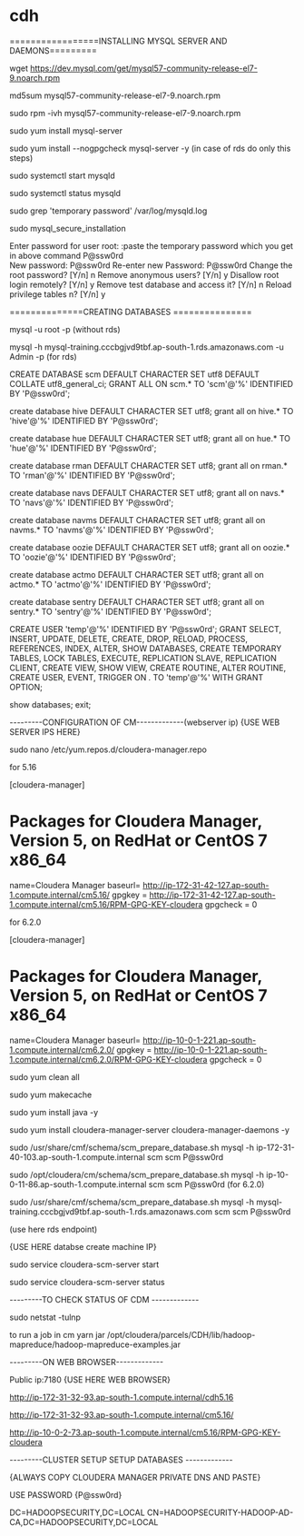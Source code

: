 # cdh

=================INSTALLING MYSQL SERVER AND DAEMONS=========

wget https://dev.mysql.com/get/mysql57-community-release-el7-9.noarch.rpm 

md5sum mysql57-community-release-el7-9.noarch.rpm

sudo rpm -ivh mysql57-community-release-el7-9.noarch.rpm

sudo yum install mysql-server

sudo yum install --nogpgcheck mysql-server -y              (in case of rds do only this steps)

sudo systemctl start mysqld

sudo systemctl status mysqld

sudo grep 'temporary password' /var/log/mysqld.log

sudo mysql_secure_installation



Enter password for user root: :paste the temporary password which you get in above command                     P@ssw0rd          
New password: P@ssw0rd
Re-enter new Password: P@ssw0rd
Change the root password? [Y/n] n
Remove anonymous users? [Y/n] y
Disallow root login remotely? [Y/n] y
Remove test database and access it? [Y/n] n
Reload privilege tables n? [Y/n] y

==============CREATING DATABASES ===============

mysql -u root -p            (without rds)

mysql -h mysql-training.cccbgjvd9tbf.ap-south-1.rds.amazonaws.com  -u Admin -p    (for rds)

CREATE DATABASE scm DEFAULT CHARACTER SET utf8 DEFAULT COLLATE utf8_general_ci;
GRANT ALL ON scm.* TO 'scm'@'%' IDENTIFIED BY 'P@ssw0rd';

create database hive DEFAULT CHARACTER SET utf8;
grant all on hive.* TO 'hive'@'%' IDENTIFIED BY 'P@ssw0rd';

create database hue DEFAULT CHARACTER SET utf8;
grant all on hue.* TO 'hue'@'%' IDENTIFIED BY 'P@ssw0rd';

create database rman DEFAULT CHARACTER SET utf8;
grant all on rman.* TO 'rman'@'%' IDENTIFIED BY 'P@ssw0rd';

create database navs DEFAULT CHARACTER SET utf8;
grant all on navs.* TO 'navs'@'%' IDENTIFIED BY 'P@ssw0rd';

create database navms DEFAULT CHARACTER SET utf8;
grant all on navms.* TO 'navms'@'%' IDENTIFIED BY 'P@ssw0rd';

create database oozie DEFAULT CHARACTER SET utf8;
grant all on oozie.* TO 'oozie'@'%' IDENTIFIED BY 'P@ssw0rd';

create database actmo DEFAULT CHARACTER SET utf8;
grant all on actmo.* TO 'actmo'@'%' IDENTIFIED BY 'P@ssw0rd';

create database sentry DEFAULT CHARACTER SET utf8;
grant all on sentry.* TO 'sentry'@'%' IDENTIFIED BY 'P@ssw0rd';

CREATE USER 'temp'@'%' IDENTIFIED BY 'P@ssw0rd';
GRANT SELECT, INSERT, UPDATE, DELETE, CREATE, DROP, RELOAD, PROCESS, REFERENCES, INDEX, ALTER, SHOW DATABASES, CREATE TEMPORARY TABLES, LOCK TABLES, EXECUTE, REPLICATION SLAVE, REPLICATION CLIENT, CREATE VIEW, SHOW VIEW, CREATE ROUTINE, ALTER ROUTINE, CREATE USER, EVENT, TRIGGER ON *.* TO 'temp'@'%' WITH GRANT OPTION;

show databases;
exit;

---------CONFIGURATION OF CM-------------(webserver ip)
{USE WEB SERVER IPS HERE}

sudo nano /etc/yum.repos.d/cloudera-manager.repo

for 5.16

[cloudera-manager]
# Packages for Cloudera Manager, Version 5, on RedHat or CentOS 7 x86_64
name=Cloudera Manager
baseurl= http://ip-172-31-42-127.ap-south-1.compute.internal/cm5.16/
gpgkey = http://ip-172-31-42-127.ap-south-1.compute.internal/cm5.16/RPM-GPG-KEY-cloudera
gpgcheck = 0

for 6.2.0

[cloudera-manager]
# Packages for Cloudera Manager, Version 5, on RedHat or CentOS 7 x86_64
name=Cloudera Manager
baseurl= http://ip-10-0-1-221.ap-south-1.compute.internal/cm6.2.0/
gpgkey = http://ip-10-0-1-221.ap-south-1.compute.internal/cm6.2.0/RPM-GPG-KEY-cloudera
gpgcheck = 0






sudo yum clean all

sudo yum makecache

sudo yum install java -y

sudo yum install cloudera-manager-server cloudera-manager-daemons -y

sudo /usr/share/cmf/schema/scm_prepare_database.sh mysql -h ip-172-31-40-103.ap-south-1.compute.internal scm scm P@ssw0rd 




sudo /opt/cloudera/cm/schema/scm_prepare_database.sh mysql -h ip-10-0-11-86.ap-south-1.compute.internal scm scm P@ssw0rd (for 6.2.0)




sudo /usr/share/cmf/schema/scm_prepare_database.sh mysql -h mysql-training.cccbgjvd9tbf.ap-south-1.rds.amazonaws.com scm scm P@ssw0rd                 

(use here rds endpoint)


{USE HERE databse create machine IP}

sudo service cloudera-scm-server start

sudo service cloudera-scm-server status


---------TO CHECK STATUS OF CDM -------------

sudo netstat -tulnp


to run a job in cm 
yarn jar /opt/cloudera/parcels/CDH/lib/hadoop-mapreduce/hadoop-mapreduce-examples.jar
    

---------ON WEB BROWSER-------------

Public ip:7180 {USE HERE WEB BROWSER}

http://ip-172-31-32-93.ap-south-1.compute.internal/cdh5.16

http://ip-172-31-32-93.ap-south-1.compute.internal/cm5.16/

http://ip-10-0-2-73.ap-south-1.compute.internal/cm5.16/RPM-GPG-KEY-cloudera


---------CLUSTER SETUP
SETUP DATABASES   -------------

{ALWAYS COPY CLOUDERA MANAGER PRIVATE DNS AND PASTE}

USE PASSWORD {P@ssw0rd} 


DC=HADOOPSECURITY,DC=LOCAL
CN=HADOOPSECURITY-HADOOP-AD-CA,DC=HADOOPSECURITY,DC=LOCAL
